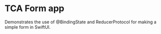 # TCA Form app

Demonstrates the use of @BindingState and ReducerProtocol for making a simple form in SwiftUI.

